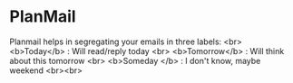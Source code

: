 # PlanMail
Planmail helps in segregating your emails in three labels: &lt;br>           &lt;b>Today&lt;/b> : Will read/reply today &lt;br>           &lt;b>Tomorrow&lt;/b> : Will think about this tomorrow &lt;br>           &lt;b>Someday &lt;/b> : I don't know, maybe weekend &lt;br>&lt;br> 
